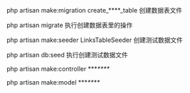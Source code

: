 php artisan make:migration create_****_table           创建数据表文件

php artisan migrate  执行创建数据表里的操作

php artisan make:seeder LinksTableSeeder
  创建测试数据文件
  
php artisan db:seed  执行创建测试数据文件

php artisan make:controller ****\***\**

php artisan make:model ****\***\**